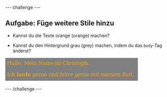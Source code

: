 --- challenge ---

## Aufgabe: Füge weitere Stile hinzu

+ Kannst du die Texte orange (orange) machen?

+ Kannst du den Hintergrund grau (grey) machen, indem du das `body`-Tag änderst?

![Screenshot](images/birthday-more-style.png)

--- /challenge ---